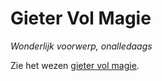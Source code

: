 # Gieter Vol Magie

_Wonderlijk voorwerp,_
_onalledaags_

Zie het wezen [gieter vol magie](/karku/wezens/gieter_vol_magie.html).
